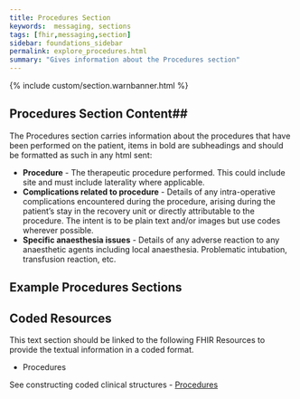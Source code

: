 ```yaml
---
title: Procedures Section
keywords:  messaging, sections
tags: [fhir,messaging,section]
sidebar: foundations_sidebar
permalink: explore_procedures.html
summary: "Gives information about the Procedures section"
---
```


{% include custom/section.warnbanner.html %}

## Procedures Section Content##
The Procedures section carries information about the procedures that have been performed on the patient, items in bold are subheadings and should be formatted as such in any html sent:

- **Procedure** - The therapeutic procedure performed. This could include site and must include
laterality where applicable.
- **Complications related to procedure** - Details of any intra-operative complications encountered during the procedure, arising during the patient’s stay in the recovery unit or directly attributable to the procedure. The intent is to be plain text and/or images but use codes wherever possible.
- **Specific anaesthesia issues** - Details of any adverse reaction to any anaesthetic agents including local
anaesthesia. Problematic intubation, transfusion reaction, etc.

##  Example Procedures Sections ##

<script src="https://gist.github.com/IOPS-DEV/9aac8ea1c4e276ff1316608ea53b0c8e.js"></script>

## Coded Resources ##

This text section should be linked to the following FHIR Resources to provide the textual information in a coded format.

- Procedures
 
See constructing coded clinical structures - [Procedures](build_procedures.html)











